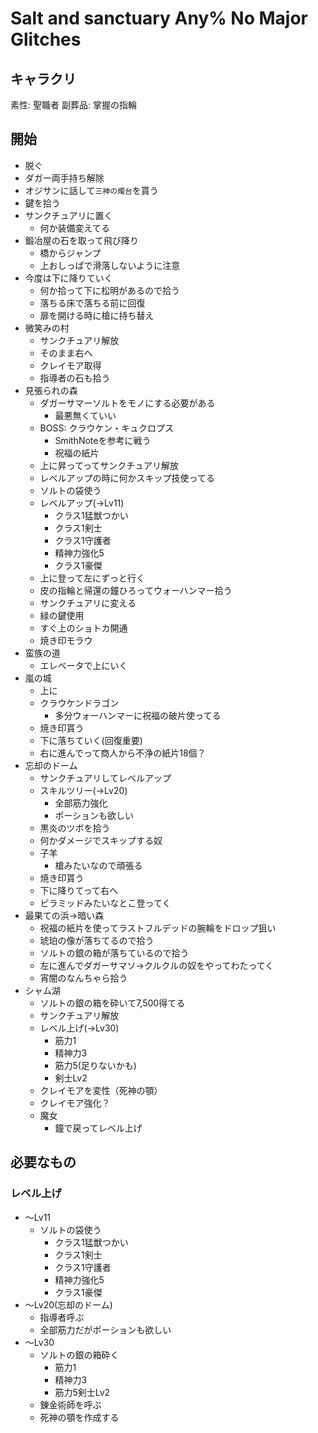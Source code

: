 # Salt and sanctuary Any% No Major Glitches

## キャラクリ

素性: 聖職者
副葬品: 掌握の指輪

## 開始

- 脱ぐ
- ダガー両手持ち解除
- オジサンに話して`三神の燭台`を貰う
- 鍵を拾う
- サンクチュアリに置く
  - 何か装備変えてる
- 鍛冶屋の石を取って飛び降り
  - 橋からジャンプ
  - 上おしっぱで滑落しないように注意
- 今度は下に降りていく
  - 何か拾って下に松明があるので拾う
  - 落ちる床で落ちる前に回復
  - 扉を開ける時に槍に持ち替え
- 微笑みの村
  - サンクチュアリ解放
  - そのまま右へ
  - クレイモア取得
  - 指導者の石も拾う
- 見張られの森
  - ダガーサマーソルトをモノにする必要がある
    - 最悪無くていい
  - BOSS: クラウケン・キュクロプス
    - SmithNoteを参考に戦う
    - 祝福の紙片
  - 上に昇ってってサンクチュアリ解放
  - レベルアップの時に何かスキップ技使ってる
  - ソルトの袋使う
  - レベルアップ(→Lv11)
    - クラス1猛獣つかい
    - クラス1剣士
    - クラス1守護者
    - 精神力強化5
    - クラス1豪傑
  - 上に登って左にずっと行く
  - 皮の指輪と帰還の鐘ひろってウォーハンマー拾う
  - サンクチュアリに変える
  - 緑の鍵使用
  - すぐ上のショトカ開通
  - 焼き印モラウ 
- 蛮族の道
  - エレベータで上にいく
- 嵐の城
  - 上に
  - クラウケンドラゴン
    - 多分ウォーハンマーに祝福の破片使ってる
  - 焼き印貰う
  - 下に落ちていく(回復重要)
  - 右に進んでって商人から不浄の紙片18個？
- 忘却のドーム
  - サンクチュアリしてレベルアップ
  - スキルツリー(→Lv20)
    - 全部筋力強化
    - ポーションも欲しい
  - 黒炎のツボを拾う
  - 何かダメージでスキップする奴
  - 子羊
    - 槍みたいなので頑張る
  - 焼き印貰う
  - 下に降りてって右へ
  - ピラミッドみたいなとこ登ってく
- 最果ての浜→暗い森
  - 祝福の紙片を使ってラストフルデッドの腕輪をドロップ狙い
  - 琥珀の像が落ちてるので拾う
  - ソルトの銀の箱が落ちているので拾う
  - 左に進んでダガーサマソ→クルクルの奴をやってわたってく
  - 宵闇のなんちゃら拾う
- シャム湖
  - ソルトの銀の箱を砕いて7,500得てる
  - サンクチュアリ解放
  - レベル上げ(→Lv30)
    - 筋力1
    - 精神力3
    - 筋力5(足りないかも)
    - 剣士Lv2
  - クレイモアを変性（死神の顎）
  - クレイモア強化？
  - 魔女
    - 鐘で戻ってレベル上げ

## 必要なもの

### レベル上げ

- ～Lv11
  - ソルトの袋使う
    - クラス1猛獣つかい
    - クラス1剣士
    - クラス1守護者
    - 精神力強化5
    - クラス1豪傑
- ～Lv20(忘却のドーム)
  - 指導者呼ぶ
  - 全部筋力だがポーションも欲しい
- ～Lv30
  - ソルトの銀の箱砕く
    - 筋力1
    - 精神力3
    - 筋力5剣士Lv2
  - 錬金術師を呼ぶ
  - 死神の顎を作成する

